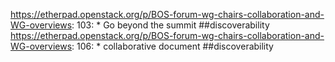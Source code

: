 https://etherpad.openstack.org/p/BOS-forum-wg-chairs-collaboration-and-WG-overviews: 103: * Go beyond the summit ##discoverability
https://etherpad.openstack.org/p/BOS-forum-wg-chairs-collaboration-and-WG-overviews: 106: * collaborative document ##discoverability
